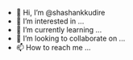 - 👋 Hi, I’m @shashankkudire
- 👀 I’m interested in ...
- 🌱 I’m currently learning ...
- 💞️ I’m looking to collaborate on ...
- 📫 How to reach me ...

<!---
shashankkudire/shashankkudire is a ✨ special ✨ repository because its `README.md` (this file) appears on your GitHub profile.
You can click the Preview link to take a look at your changes.
--->
